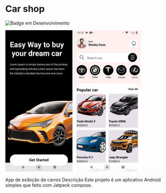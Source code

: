 # Car shop

![Badge em Desenvolvimento](http://img.shields.io/static/v1?label=STATUS&message=%20DESENVOLVIDO&color=GREEN&style=for-the-badge)

<img src="https://github.com/wesleyfariasgoes/images/blob/main/Screenshot_20250917_101948.png" width="210">
<img src="https://github.com/wesleyfariasgoes/images/blob/main/Screenshot_20250917_102015.png" width="210">

App de exibição de carros
Descrição
Este projeto é um aplicativo Android simples que feito com Jetpeck compose.
